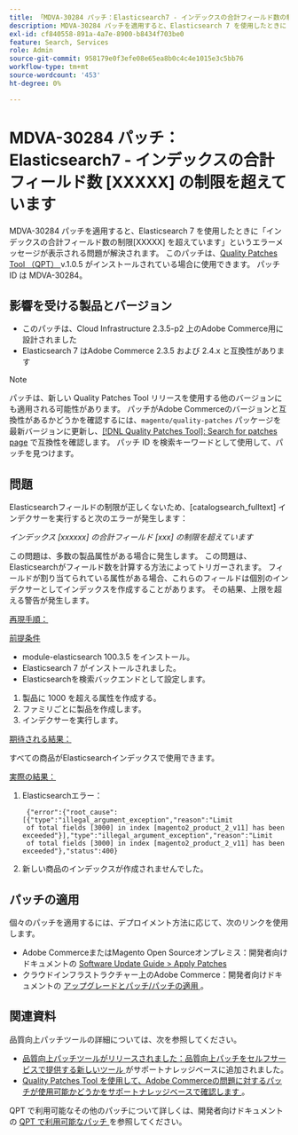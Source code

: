 ```yaml
---
title: 「MDVA-30284 パッチ：Elasticsearch7 - インデックスの合計フィールド数の制限 [XXXXX] を超えています」
description: MDVA-30284 パッチを適用すると、Elasticsearch 7 を使用したときに「インデックスの合計フィールド数の制限\[XXXXX\] を超えています」というエラーメッセージが表示される問題が解決されます。 このパッチは、[Quality Patches Tool （QPT） ] （/help/announcements/adobe-commerce-announcements/magento-quality-patches-released-new-tool-to-self-serve-quality-patches.md） v.1.0.5 がインストールされている場合に利用できます。 パッチ ID は MDVA-30284。
exl-id: cf840558-891a-4a7e-8900-b8434f703be0
feature: Search, Services
role: Admin
source-git-commit: 958179e0f3efe08e65ea8b0c4c4e1015e3c5bb76
workflow-type: tm+mt
source-wordcount: '453'
ht-degree: 0%

---
```


# MDVA-30284 パッチ：Elasticsearch7 - インデックスの合計フィールド数 [XXXXX] の制限を超えています

MDVA-30284 パッチを適用すると、Elasticsearch 7 を使用したときに「インデックスの合計フィールド数の制限\[XXXXX\] を超えています」というエラーメッセージが表示される問題が解決されます。 このパッチは、[Quality Patches Tool （QPT） ](/help/announcements/adobe-commerce-announcements/magento-quality-patches-released-new-tool-to-self-serve-quality-patches.md) v.1.0.5 がインストールされている場合に使用できます。 パッチ ID は MDVA-30284。

## 影響を受ける製品とバージョン

* このパッチは、Cloud Infrastructure 2.3.5-p2 上のAdobe Commerce用に設計されました
* Elasticsearch 7 はAdobe Commerce 2.3.5 および 2.4.x と互換性があります

>[!NOTE]
>
>パッチは、新しい Quality Patches Tool リリースを使用する他のバージョンにも適用される可能性があります。 パッチがAdobe Commerceのバージョンと互換性があるかどうかを確認するには、`magento/quality-patches` パッケージを最新バージョンに更新し、[[!DNL Quality Patches Tool]: Search for patches page](https://devdocs.magento.com/quality-patches/tool.html#patch-grid) で互換性を確認します。 パッチ ID を検索キーワードとして使用して、パッチを見つけます。

## 問題

Elasticsearchフィールドの制限が正しくないため、\[catalogsearch\_fulltext\] インデクサーを実行すると次のエラーが発生します：

*インデックス [xxxxxx] の合計フィールド [xxx] の制限を超えています*

この問題は、多数の製品属性がある場合に発生します。 この問題は、Elasticsearchがフィールド数を計算する方法によってトリガーされます。 フィールドが割り当てられている属性がある場合、これらのフィールドは個別のインデクサーとしてインデックスを作成することがあります。 その結果、上限を超える警告が発生します。

<u> 再現手順：</u>

<u> 前提条件 </u>

* module-elasticsearch 100.3.5 をインストール。
* Elasticsearch 7 がインストールされました。
* Elasticsearchを検索バックエンドとして設定します。

1. 製品に 1000 を超える属性を作成する。
1. ファミリごとに製品を作成します。
1. インデクサーを実行します。

<u> 期待される結果：</u>

すべての商品がElasticsearchインデックスで使用できます。

<u> 実際の結果：</u>

1. Elasticsearchエラー：

   ```
    {"error":{"root_cause":[{"type":"illegal_argument_exception","reason":"Limit
    of total fields [3000] in index [magento2_product_2_v11] has been exceeded"}],"type":"illegal_argument_exception","reason":"Limit
    of total fields [3000] in index [magento2_product_2_v11] has been exceeded"},"status":400}
   ```

1. 新しい商品のインデックスが作成されませんでした。

## パッチの適用

個々のパッチを適用するには、デプロイメント方法に応じて、次のリンクを使用します。

* Adobe CommerceまたはMagento Open Sourceオンプレミス：開発者向けドキュメントの [Software Update Guide > Apply Patches](https://devdocs.magento.com/guides/v2.4/comp-mgr/patching/mqp.html)
* クラウドインフラストラクチャー上のAdobe Commerce：開発者向けドキュメントの [ アップグレードとパッチ/パッチの適用 ](https://devdocs.magento.com/cloud/project/project-patch.html)。

## 関連資料

品質向上パッチツールの詳細については、次を参照してください。

* [ 品質向上パッチツールがリリースされました：品質向上パッチをセルフサービスで提供する新しいツール ](/help/announcements/adobe-commerce-announcements/magento-quality-patches-released-new-tool-to-self-serve-quality-patches.md) がサポートナレッジベースに追加されました。
* [Quality Patches Tool を使用して、Adobe Commerceの問題に対するパッチが使用可能かどうかをサポートナレッジベースで確認します ](/help/support-tools/patches-available-in-qpt-tool/check-patch-for-magento-issue-with-magento-quality-patches.md)。

QPT で利用可能なその他のパッチについて詳しくは、開発者向けドキュメントの [QPT で利用可能なパッチ ](https://devdocs.magento.com/quality-patches/tool.html#patch-grid) を参照してください。
